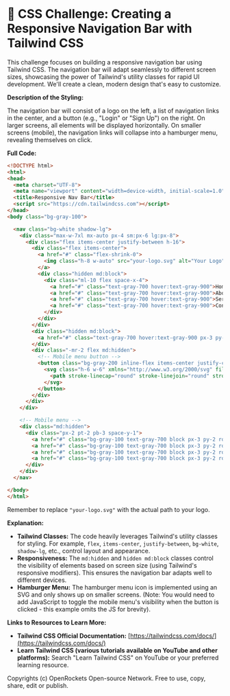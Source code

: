 # 🐞 CSS Challenge:  Creating a Responsive Navigation Bar with Tailwind CSS


This challenge focuses on building a responsive navigation bar using Tailwind CSS.  The navigation bar will adapt seamlessly to different screen sizes, showcasing the power of Tailwind's utility classes for rapid UI development.  We'll create a clean, modern design that's easy to customize.

**Description of the Styling:**

The navigation bar will consist of a logo on the left, a list of navigation links in the center, and a button (e.g., "Login" or "Sign Up") on the right. On larger screens, all elements will be displayed horizontally. On smaller screens (mobile), the navigation links will collapse into a hamburger menu, revealing themselves on click.

**Full Code:**

```html
<!DOCTYPE html>
<html>
<head>
  <meta charset="UTF-8">
  <meta name="viewport" content="width=device-width, initial-scale=1.0">
  <title>Responsive Nav Bar</title>
  <script src="https://cdn.tailwindcss.com"></script>
</head>
<body class="bg-gray-100">

  <nav class="bg-white shadow-lg">
    <div class="max-w-7xl mx-auto px-4 sm:px-6 lg:px-8">
      <div class="flex items-center justify-between h-16">
        <div class="flex items-center">
          <a href="#" class="flex-shrink-0">
            <img class="h-8 w-auto" src="your-logo.svg" alt="Your Logo">
          </a>
          <div class="hidden md:block">
            <div class="ml-10 flex space-x-4">
              <a href="#" class="text-gray-700 hover:text-gray-900">Home</a>
              <a href="#" class="text-gray-700 hover:text-gray-900">About</a>
              <a href="#" class="text-gray-700 hover:text-gray-900">Services</a>
              <a href="#" class="text-gray-700 hover:text-gray-900">Contact</a>
            </div>
          </div>
        </div>
        <div class="hidden md:block">
          <a href="#" class="text-gray-700 hover:text-gray-900 px-3 py-2 rounded-md text-sm font-medium">Login</a>
        </div>
        <div class="-mr-2 flex md:hidden">
          <!-- Mobile menu button -->
          <button class="bg-gray-200 inline-flex items-center justify-center p-2 rounded-md text-gray-400 hover:text-gray-500 hover:bg-gray-300 focus:outline-none focus:ring-2 focus:ring-inset focus:ring-indigo-500">
            <svg class="h-6 w-6" xmlns="http://www.w3.org/2000/svg" fill="none" viewBox="0 0 24 24" stroke="currentColor" aria-hidden="true">
              <path stroke-linecap="round" stroke-linejoin="round" stroke-width="2" d="M4 6h16M4 12h16M4 18h16" />
            </svg>
          </button>
        </div>
      </div>
    </div>

    <!-- Mobile menu -->
    <div class="md:hidden">
      <div class="px-2 pt-2 pb-3 space-y-1">
        <a href="#" class="bg-gray-100 text-gray-700 block px-3 py-2 rounded-md text-base font-medium">Home</a>
        <a href="#" class="bg-gray-100 text-gray-700 block px-3 py-2 rounded-md text-base font-medium">About</a>
        <a href="#" class="bg-gray-100 text-gray-700 block px-3 py-2 rounded-md text-base font-medium">Services</a>
        <a href="#" class="bg-gray-100 text-gray-700 block px-3 py-2 rounded-md text-base font-medium">Contact</a>
      </div>
    </div>
  </nav>

</body>
</html>
```

Remember to replace `"your-logo.svg"` with the actual path to your logo.

**Explanation:**

* **Tailwind Classes:** The code heavily leverages Tailwind's utility classes for styling.  For example, `flex`, `items-center`, `justify-between`, `bg-white`, `shadow-lg`, etc., control layout and appearance.
* **Responsiveness:**  The `md:hidden` and `hidden md:block` classes control the visibility of elements based on screen size (using Tailwind's responsive modifiers).  This ensures the navigation bar adapts well to different devices.
* **Hamburger Menu:** The hamburger menu icon is implemented using an SVG and only shows up on smaller screens.  (Note: You would need to add JavaScript to toggle the mobile menu's visibility when the button is clicked - this example omits the JS for brevity).

**Links to Resources to Learn More:**

* **Tailwind CSS Official Documentation:** [https://tailwindcss.com/docs/](https://tailwindcss.com/docs/)
* **Learn Tailwind CSS (various tutorials available on YouTube and other platforms):** Search "Learn Tailwind CSS" on YouTube or your preferred learning resource.


Copyrights (c) OpenRockets Open-source Network. Free to use, copy, share, edit or publish.

